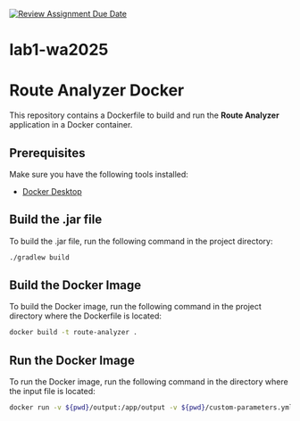 [![Review Assignment Due Date](https://classroom.github.com/assets/deadline-readme-button-22041afd0340ce965d47ae6ef1cefeee28c7c493a6346c4f15d667ab976d596c.svg)](https://classroom.github.com/a/vlo9idtn)
# lab1-wa2025

# Route Analyzer Docker

This repository contains a Dockerfile to build and run the **Route Analyzer** application in a Docker container.

## Prerequisites

Make sure you have the following tools installed:

- [Docker Desktop](https://www.docker.com/get-started)

## Build the .jar file

To build the .jar file, run the following command in the project directory:

```bash
./gradlew build
```

## Build the Docker Image

To build the Docker image, run the following command in the project directory where the Dockerfile is located:

```bash
docker build -t route-analyzer .
```

## Run the Docker Image

To run the Docker image, run the following command 
in the directory where the input file is located:

```bash
docker run -v ${pwd}/output:/app/output -v ${pwd}/custom-parameters.yml:/app/custom-parameters.yml route-analyzer
```